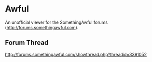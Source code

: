 # Awful

An unofficial viewer for the SomethingAwful forums (http://forums.somethingawful.com).

## Forum Thread

http://forums.somethingawful.com/showthread.php?threadid=3391052